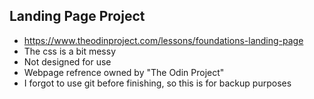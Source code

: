 Landing Page Project
--------------------
- https://www.theodinproject.com/lessons/foundations-landing-page
- The css is a bit messy
- Not designed for use
- Webpage refrence owned by "The Odin Project"
- I forgot to use git before finishing, so this is for backup purposes
